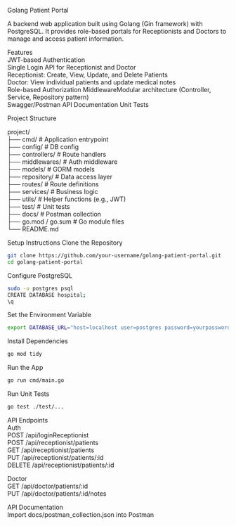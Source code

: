 Golang Patient Portal

A backend web application built using Golang (Gin framework) with PostgreSQL. It provides role-based portals for Receptionists and Doctors to manage and access patient information.

Features  
JWT-based Authentication  
Single Login API for Receptionist and Doctor  
Receptionist: Create, View, Update, and Delete Patients  
Doctor: View individual patients and update medical notes  
Role-based Authorization MiddlewareModular architecture (Controller, Service, Repository pattern)  
Swagger/Postman API Documentation
Unit Tests


Project Structure

project/  
├── cmd/                           # Application entrypoint  
├── config/                        # DB config  
├── controllers/                 # Route handlers  
├── middlewares/                 # Auth middleware  
├── models/                        # GORM models  
├── repository/                  # Data access layer    
├── routes/                        # Route definitions  
├── services/                      # Business logic  
├── utils/                         # Helper functions (e.g., JWT)  
├── test/                          # Unit tests  
├── docs/                          # Postman collection  
├── go.mod / go.sum              # Go module files  
└── README.md  


Setup Instructions
Clone the Repository
```bash
git clone https://github.com/your-username/golang-patient-portal.git
cd golang-patient-portal
```
Configure PostgreSQL
```bash
sudo -u postgres psql
CREATE DATABASE hospital;
\q
```

Set the Environment Variable
```bash
export DATABASE_URL="host=localhost user=postgres password=yourpassword dbname=hospital port=5432 sslmode=disable"
```
Install Dependencies
```bash
go mod tidy
```
Run the App
```bash
go run cmd/main.go
```
Run Unit Tests
```bash
go test ./test/...
```

API Endpoints  
Auth  
POST /api/loginReceptionist  
POST /api/receptionist/patients  
GET /api/receptionist/patients  
PUT /api/receptionist/patients/:id  
DELETE /api/receptionist/patients/:id    

Doctor  
GET /api/doctor/patients/:id  
PUT /api/doctor/patients/:id/notes  

API Documentation  
Import docs/postman_collection.json into Postman  
